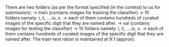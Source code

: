 There are two folders (as per the format specified (in the contest) to us for submission):
  -> train (contains images for training the classifier)
      -> 10 folders namely: i, ii, ....ix, x.
      -> each of them contains hundreds of curated images of the specific 
         digit that they are named after. 
  -> val  (contains images for testing the classifier)
      -> 10 folders namely: i, ii, ....ix, x.
      -> each of them contains hundreds of curated images of the specific 
         digit that they are named after.
  The train-test ration is maintained at 9:1 (approx).
